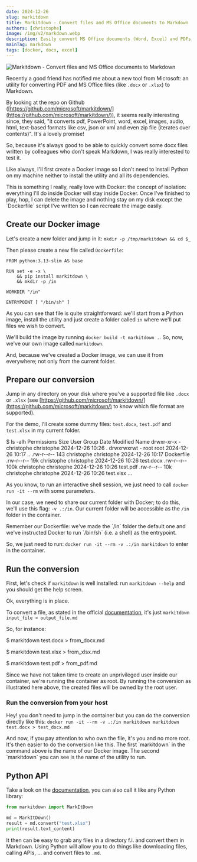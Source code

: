 ```yaml
---
date: 2024-12-26
slug: markitdown
title: Markitdown - Convert files and MS Office documents to Markdown
authors: [christophe]
image: /img/v2/markdown.webp
description: Easily convert MS Office documents (Word, Excel) and PDFs into Markdown format with Microsoft's Markitdown tool. Includes step-by-step instructions for installation via Docker.
mainTag: markdown
tags: [docker, docx, excel]
---
```

![Markitdown - Convert files and MS Office documents to Markdown](/img/v2/markdown.webp)

<!-- cspell:ignore markitdown -->

Recently a good friend has notified me about a new tool from Microsoft: an utility for converting PDF and MS Office files (like `.docx` or `.xlsx`) to Markdown.

By looking at the repo on Github ([https://github.com/microsoft/markitdown/](https://github.com/microsoft/markitdown/)), it seems really interesting since, they said, "it converts pdf, PowerPoint, word, excel, images, audio, html, text-based formats like csv, json or xml and even zip file (iterates over contents)". It's a lovely promise!

So, because it's always good to be able to quickly convert some docx files written by colleagues who don't speak Markdown, I was really interested to test it.

<!-- truncate -->

Like always, I'll first create a Docker image so I don't need to install Python on my machine neither to install the utility and all its dependencies.

<AlertBox variant="info" title="I love Docker also for this">
This is something I really, really love with Docker: the concept of isolation: everything I'll do inside Docker will stay inside Docker. Once I've finished to play, hop, I can delete the image and nothing stay on my disk except the `Dockerfile` script I've written so I can recreate the image easily.

</AlertBox>

## Create our Docker image

Let's create a new folder and jump in it: `mkdir -p /tmp/markitdown && cd $_`

Then please create a new file called `Dockerfile`:

<Snippet filename="Dockerfile">

```docker
FROM python:3.13-slim AS base

RUN set -e -x \
    && pip install markitdown \
    && mkdir -p /in

WORKDIR "/in"

ENTRYPOINT [ "/bin/sh" ]
```

</Snippet>

As you can see that file is quite straightforward: we'll start from a Python image, install the utility and just create a folder called `in` where we'll put files we wish to convert.

We'll build the image by running `docker build -t markitdown .`.  So, now, we've our own image called `markitdown`.

And, because we've created a Docker image, we can use it from everywhere; not only from the current folder.

## Prepare our conversion

Jump in any directory on your disk where you've a supported file like `.docx` or `.xlsx` (see [https://github.com/microsoft/markitdown/](https://github.com/microsoft/markitdown/) to know which file format are supported).

For the demo, I'll create some dummy files: `test.docx`, `test.pdf` and `test.xlsx` in my current folder.

<Terminal>
$ ls -alh
Permissions Size User       Group      Date Modified    Name
drwxr-xr-x     - christophe christophe 2024-12-26 10:26 .
drwxrwxrwt     - root       root       2024-12-26 10:17 ..
.rw-r--r--   143 christophe christophe 2024-12-26 10:17 Dockerfile
.rw-r--r--   19k christophe christophe 2024-12-26 10:26 test.docx
.rw-r--r--  100k christophe christophe 2024-12-26 10:26 test.pdf
.rw-r--r--   10k christophe christophe 2024-12-26 10:26 test.xlsx
...
</Terminal>

As you know, to run an interactive shell session, we just need to call `docker run -it --rm` with some parameters.

In our case, we need to share our current folder with Docker; to do this, we'll use this flag: `-v .:/in`.  Our current folder will be accessible as the `/in` folder in the container.

<AlertBox variant="note" title="">
Remember our Dockerfile: we've made the `/in` folder the default one and we've instructed Docker to run `/bin/sh` (i.e. a shell) as the entrypoint.

</AlertBox>

So, we just need to run: `docker run -it --rm -v .:/in markitdown` to enter in the container.

## Run the conversion

First, let's check if `markitdown` is well installed: run `markitdown --help` and you should get the help screen.

Ok, everything is in place.

To convert a file, as stated in the official [documentation](https://github.com/microsoft/markitdown/tree/main?tab=readme-ov-file#markitdown), it's just `markitdown input_file > output_file.md`

So, for instance:

<Terminal>
$ markitdown test.docx > from_docx.md

$ markitdown test.xlsx > from_xlsx.md

$ markitdown test.pdf > from_pdf.md

</Terminal>

<AlertBox variant="note" title="">
Since we have not taken time to create an unprivileged user inside our container, we're running the container as root. By running the conversion as illustrated here above, the created files will be owned by the root user.

</AlertBox>

### Run the conversion from your host

Hey! you don't need to jump in the container but you can do the conversion directly like this: `docker run -it --rm -v .:/in markitdown markitdown test.docx > test_docx.md`

<AlertBox variant="info" title="">
And now, if you pay attention to who own the file, it's you and no more root. It's then easier to do the conversion like this.

</AlertBox>

<AlertBox variant="note" title="">
The first `markitdown` in the command above is the name of our Docker image.
The second `markitdown` you can see is the name of the utility to run.

</AlertBox>

## Python API

Take a look on the [documentation](https://github.com/microsoft/markitdown/tree/main?tab=readme-ov-file#markitdown), you can also call it like any Python library:

<Snippet filename="test.py">

```python
from markitdown import MarkItDown

md = MarkItDown()
result = md.convert("test.xlsx")
print(result.text_content)
```

</Snippet>

It then can be easy to grab any files in a directory f.i. and convert them in Markdown. Using Python will allow you to do things like downloading files, calling APIs, ... and convert files to `.md`.
